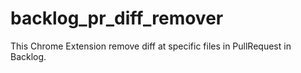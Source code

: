 # backlog_pr_diff_remover

This Chrome Extension remove diff at specific files in PullRequest in Backlog.
